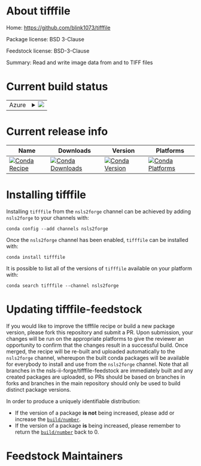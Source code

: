 About tifffile
==============

Home: https://github.com/blink1073/tifffile

Package license: BSD 3-Clause

Feedstock license: BSD-3-Clause

Summary: Read and write image data from and to TIFF files



Current build status
====================


<table>
    
  <tr>
    <td>Azure</td>
    <td>
      <details>
        <summary>
          <a href="https://dev.azure.com/nsls2forge/nsls2forge/_build/latest?definitionId=24&branchName=master">
            <img src="https://dev.azure.com/nsls2forge/nsls2forge/_apis/build/status/tifffile-feedstock?branchName=master">
          </a>
        </summary>
        <table>
          <thead><tr><th>Variant</th><th>Status</th></tr></thead>
          <tbody><tr>
              <td>linux_64_python3.6.____cpython</td>
              <td>
                <a href="https://dev.azure.com/nsls2forge/nsls2forge/_build/latest?definitionId=24&branchName=master">
                  <img src="https://dev.azure.com/nsls2forge/nsls2forge/_apis/build/status/tifffile-feedstock?branchName=master&jobName=linux&configuration=linux_64_python3.6.____cpython" alt="variant">
                </a>
              </td>
            </tr><tr>
              <td>linux_64_python3.7.____cpython</td>
              <td>
                <a href="https://dev.azure.com/nsls2forge/nsls2forge/_build/latest?definitionId=24&branchName=master">
                  <img src="https://dev.azure.com/nsls2forge/nsls2forge/_apis/build/status/tifffile-feedstock?branchName=master&jobName=linux&configuration=linux_64_python3.7.____cpython" alt="variant">
                </a>
              </td>
            </tr><tr>
              <td>linux_64_python3.8.____cpython</td>
              <td>
                <a href="https://dev.azure.com/nsls2forge/nsls2forge/_build/latest?definitionId=24&branchName=master">
                  <img src="https://dev.azure.com/nsls2forge/nsls2forge/_apis/build/status/tifffile-feedstock?branchName=master&jobName=linux&configuration=linux_64_python3.8.____cpython" alt="variant">
                </a>
              </td>
            </tr><tr>
              <td>osx_64_python3.6.____cpython</td>
              <td>
                <a href="https://dev.azure.com/nsls2forge/nsls2forge/_build/latest?definitionId=24&branchName=master">
                  <img src="https://dev.azure.com/nsls2forge/nsls2forge/_apis/build/status/tifffile-feedstock?branchName=master&jobName=osx&configuration=osx_64_python3.6.____cpython" alt="variant">
                </a>
              </td>
            </tr><tr>
              <td>osx_64_python3.7.____cpython</td>
              <td>
                <a href="https://dev.azure.com/nsls2forge/nsls2forge/_build/latest?definitionId=24&branchName=master">
                  <img src="https://dev.azure.com/nsls2forge/nsls2forge/_apis/build/status/tifffile-feedstock?branchName=master&jobName=osx&configuration=osx_64_python3.7.____cpython" alt="variant">
                </a>
              </td>
            </tr><tr>
              <td>osx_64_python3.8.____cpython</td>
              <td>
                <a href="https://dev.azure.com/nsls2forge/nsls2forge/_build/latest?definitionId=24&branchName=master">
                  <img src="https://dev.azure.com/nsls2forge/nsls2forge/_apis/build/status/tifffile-feedstock?branchName=master&jobName=osx&configuration=osx_64_python3.8.____cpython" alt="variant">
                </a>
              </td>
            </tr><tr>
              <td>win_64_python3.6.____cpython</td>
              <td>
                <a href="https://dev.azure.com/nsls2forge/nsls2forge/_build/latest?definitionId=24&branchName=master">
                  <img src="https://dev.azure.com/nsls2forge/nsls2forge/_apis/build/status/tifffile-feedstock?branchName=master&jobName=win&configuration=win_64_python3.6.____cpython" alt="variant">
                </a>
              </td>
            </tr><tr>
              <td>win_64_python3.7.____cpython</td>
              <td>
                <a href="https://dev.azure.com/nsls2forge/nsls2forge/_build/latest?definitionId=24&branchName=master">
                  <img src="https://dev.azure.com/nsls2forge/nsls2forge/_apis/build/status/tifffile-feedstock?branchName=master&jobName=win&configuration=win_64_python3.7.____cpython" alt="variant">
                </a>
              </td>
            </tr><tr>
              <td>win_64_python3.8.____cpython</td>
              <td>
                <a href="https://dev.azure.com/nsls2forge/nsls2forge/_build/latest?definitionId=24&branchName=master">
                  <img src="https://dev.azure.com/nsls2forge/nsls2forge/_apis/build/status/tifffile-feedstock?branchName=master&jobName=win&configuration=win_64_python3.8.____cpython" alt="variant">
                </a>
              </td>
            </tr>
          </tbody>
        </table>
      </details>
    </td>
  </tr>
</table>

Current release info
====================

| Name | Downloads | Version | Platforms |
| --- | --- | --- | --- |
| [![Conda Recipe](https://img.shields.io/badge/recipe-tifffile-green.svg)](https://anaconda.org/nsls2forge/tifffile) | [![Conda Downloads](https://img.shields.io/conda/dn/nsls2forge/tifffile.svg)](https://anaconda.org/nsls2forge/tifffile) | [![Conda Version](https://img.shields.io/conda/vn/nsls2forge/tifffile.svg)](https://anaconda.org/nsls2forge/tifffile) | [![Conda Platforms](https://img.shields.io/conda/pn/nsls2forge/tifffile.svg)](https://anaconda.org/nsls2forge/tifffile) |

Installing tifffile
===================

Installing `tifffile` from the `nsls2forge` channel can be achieved by adding `nsls2forge` to your channels with:

```
conda config --add channels nsls2forge
```

Once the `nsls2forge` channel has been enabled, `tifffile` can be installed with:

```
conda install tifffile
```

It is possible to list all of the versions of `tifffile` available on your platform with:

```
conda search tifffile --channel nsls2forge
```




Updating tifffile-feedstock
===========================

If you would like to improve the tifffile recipe or build a new
package version, please fork this repository and submit a PR. Upon submission,
your changes will be run on the appropriate platforms to give the reviewer an
opportunity to confirm that the changes result in a successful build. Once
merged, the recipe will be re-built and uploaded automatically to the
`nsls2forge` channel, whereupon the built conda packages will be available for
everybody to install and use from the `nsls2forge` channel.
Note that all branches in the nsls-ii-forge/tifffile-feedstock are
immediately built and any created packages are uploaded, so PRs should be based
on branches in forks and branches in the main repository should only be used to
build distinct package versions.

In order to produce a uniquely identifiable distribution:
 * If the version of a package **is not** being increased, please add or increase
   the [``build/number``](https://conda.io/docs/user-guide/tasks/build-packages/define-metadata.html#build-number-and-string).
 * If the version of a package **is** being increased, please remember to return
   the [``build/number``](https://conda.io/docs/user-guide/tasks/build-packages/define-metadata.html#build-number-and-string)
   back to 0.

Feedstock Maintainers
=====================


